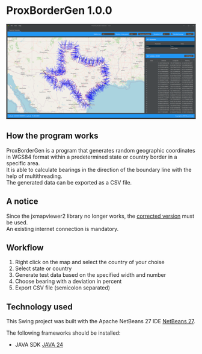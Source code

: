 # ProxBorderGen 1.0.0

![image](https://github.com/NeuralCortex/ProxBorderGen/blob/main/images/app.png)

## How the program works

ProxBorderGen is a program that generates random geographic coordinates in WGS84 format within a predetermined state or country border in a specific area.</br>
It is able to calculate bearings in the direction of the boundary line with the help of multithreading.</br>
The generated data can be exported as a CSV file.

## A notice

Since the jxmapviewer2 library no longer works, the [corrected version](https://github.com/NeuralCortex/JXMapViewer2) must be used.</br>
An existing internet connection is mandatory.

## Workflow

1. Right click on the map and select the country of your choise
2. Select state or country
3. Generate test data based on the specified width and number
4. Choose bearing with a deviation in percent
5. Export CSV file (semicolon separated)

## Technology used

This Swing project was built with the Apache NetBeans 27 IDE [NetBeans 27](https://netbeans.apache.org/).

The following frameworks should be installed:

- JAVA SDK [JAVA 24](https://www.oracle.com/de/java/technologies/downloads/#jdk24-windows)